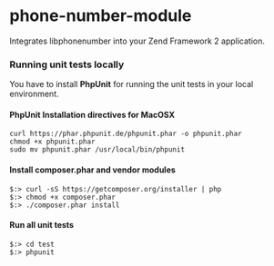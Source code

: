 # phone-number-module

Integrates libphonenumber into your Zend Framework 2 application.

### Running unit tests locally

You have to install **PhpUnit** for running the unit tests in your local environment.

#### PhpUnit Installation directives for MacOSX

 ```
 curl https://phar.phpunit.de/phpunit.phar -o phpunit.phar
 chmod +x phpunit.phar
 sudo mv phpunit.phar /usr/local/bin/phpunit
 ```

#### Install composer.phar and vendor modules

```
$:> curl -sS https://getcomposer.org/installer | php
$:> chmod +x composer.phar
$:> ./composer.phar install
```

#### Run all unit tests

```
$:> cd test
$:> phpunit
```

